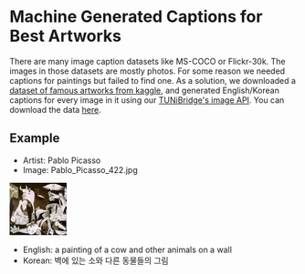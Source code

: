 # Machine Generated Captions for Best Artworks

There are many image caption datasets like MS-COCO or Flickr-30k. The images in those datasets are mostly photos. For some reason we needed captions for paintings but failed to find one. As a solution, we downloaded a [dataset of famous artworks from kaggle](https://www.kaggle.com/datasets/ikarus777/best-artworks-of-all-time), and generated English/Korean captions for every image in it using our [TUNiBridge's image API](https://demo.tunibridge.ai/image). You can download the data [here](https://github.com/tunib-ai/artwork_captions/blob/main/generated_captions_for_best_artworks.tsv).

## Example
* Artist: Pablo Picasso
* Image: Pablo_Picasso_422.jpg<br>
<img src="Pablo_Picasso_422.jpg" width="100">

* English: a painting of a cow and other animals on a wall	
* Korean: 벽에 있는 소와 다른 동물들의 그림

